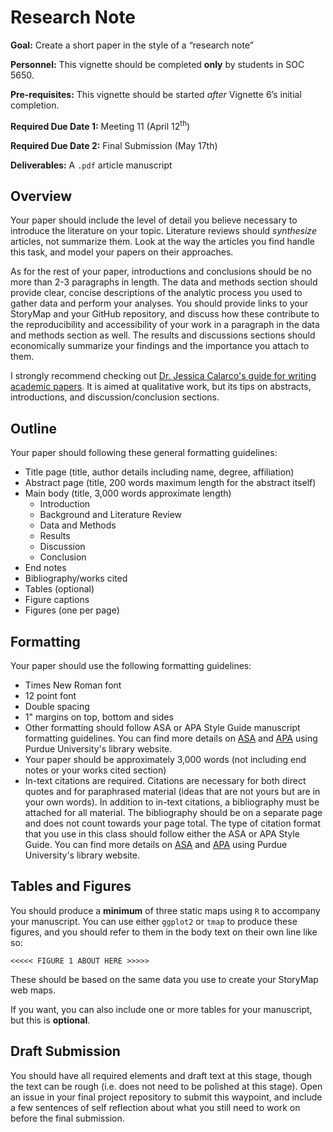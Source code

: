# Research Note

<div class="rmdgoal">
<p><strong>Goal:</strong> Create a short paper in the style of a “research note”</p>
</div>

<div class="rmdpersonnel">
<p><strong>Personnel:</strong> This vignette should be completed <strong>only</strong> by students in SOC 5650.</p>
</div>

<div class="rmdpre">
<p><strong>Pre-requisites:</strong> This vignette should be started <em>after</em> Vignette 6’s initial completion.</p>
</div>

<div class="rmddue">
<p><strong>Required Due Date 1:</strong> Meeting 11 (April 12<sup>th</sup>)</p>
<p><strong>Required Due Date 2:</strong> Final Submission (May 17th)</p>
</div>

<div class="rmddeliver">
<p><strong>Deliverables:</strong> A <code>.pdf</code> article manuscript</p>
</div>

## Overview
Your paper should include the level of detail you believe necessary to introduce the literature on your topic. Literature reviews should *synthesize* articles, not summarize them. Look at the way the articles you find handle this task, and model your papers on their approaches.

As for the rest of your paper, introductions and conclusions should be no more than 2-3 paragraphs in length. The data and methods section should provide clear, concise descriptions of the analytic process you used to gather data and perform your analyses. You should provide links to your StoryMap and your GitHub repository, and discuss how these contribute to the reproducibility and accessibility of your work in a paragraph in the data and methods section as well. The results and discussions sections should economically summarize your findings and the importance you attach to them. 

I strongly recommend checking out [Dr. Jessica Calarco's guide for writing academic papers](http://www.jessicacalarco.com/teaching-resources). It is aimed at qualitative work, but its tips on abstracts, introductions, and discussion/conclusion sections.

## Outline
Your paper should following these general formatting guidelines:

  - Title page (title, author details including name, degree, affiliation)
  - Abstract page (title, 200 words maximum length for the abstract itself)
  - Main body (title, 3,000 words approximate length)
      - Introduction
      - Background and Literature Review
      - Data and Methods
      - Results
      - Discussion
      - Conclusion
  - End notes
  - Bibliography/works cited
  - Tables (optional)
  - Figure captions
  - Figures (one per page)

## Formatting
Your paper should use the following formatting guidelines:

  - Times New Roman font
  - 12 point font
  - Double spacing
  - 1" margins on top, bottom and sides
  - Other formatting should follow ASA or APA Style Guide manuscript formatting guidelines. You can find more details on [ASA](https://owl.english.purdue.edu/owl/resource/583/01/) and [APA](https://owl.english.purdue.edu/owl/resource/560/01/) using Purdue University's library website.
  - Your paper should be approximately 3,000 words (not including end notes or your works cited section)
  - In-text citations are required. Citations are necessary for both direct quotes and for paraphrased material (ideas that are not yours but are in your own words). In addition to in-text citations, a bibliography must be attached for all material. The bibliography should be on a separate page and does not count towards your page total. The type of citation format that you use in this class should follow either the ASA or APA Style Guide. You can find more details on [ASA](https://owl.english.purdue.edu/owl/resource/583/01/) and [APA](https://owl.english.purdue.edu/owl/resource/560/01/) using Purdue University's library website.
  
## Tables and Figures
You should produce a **minimum** of three static maps using `R` to accompany your manuscript. You can use either `ggplot2` or `tmap` to produce these figures, and you should refer to them in the body text on their own line  like so:

```
<<<<< FIGURE 1 ABOUT HERE >>>>>
```

These should be based on the same data you use to create your StoryMap web maps. 

If you want, you can also include one or more tables for your manuscript, but this is **optional**.

## Draft Submission
You should have all required elements and draft text at this stage, though the text can be rough (i.e. does not need to be polished at this stage). Open an issue in your final project repository to submit this waypoint, and include a few sentences of self reflection about what you still need to work on before the final submission.

